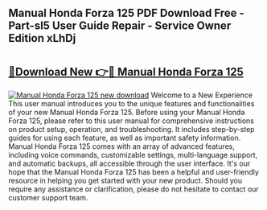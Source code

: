 ## Manual Honda Forza 125 PDF Download Free - Part-sl5 User Guide Repair - Service Owner Edition xLhDj

# <h2><a href="http://cf12928.oget.top/?id=Manual+Honda+Forza+125">🔗Download New 👉🔴 Manual Honda Forza 125</a></h2>

[![Manual Honda Forza 125 new download](https://i.imgur.com/5g1atiW.png)](http://cf12928.oget.top/?id=Manual+Honda+Forza+125)
Welcome to a New Experience This user manual introduces you to the unique features and functionalities of your new Manual Honda Forza 125. Before using your Manual Honda Forza 125, please refer to this user manual for comprehensive instructions on product setup, operation, and troubleshooting. It includes step-by-step guides for using each feature, as well as important safety information. Manual Honda Forza 125 comes with an array of advanced features, including voice commands, customizable settings, multi-language support, and automatic backups, all accessible through the user interface. It's our hope that the Manual Honda Forza 125 has been a helpful and user-friendly resource in helping you get started with your new product. Should you require any assistance or clarification, please do not hesitate to contact our customer support team.
